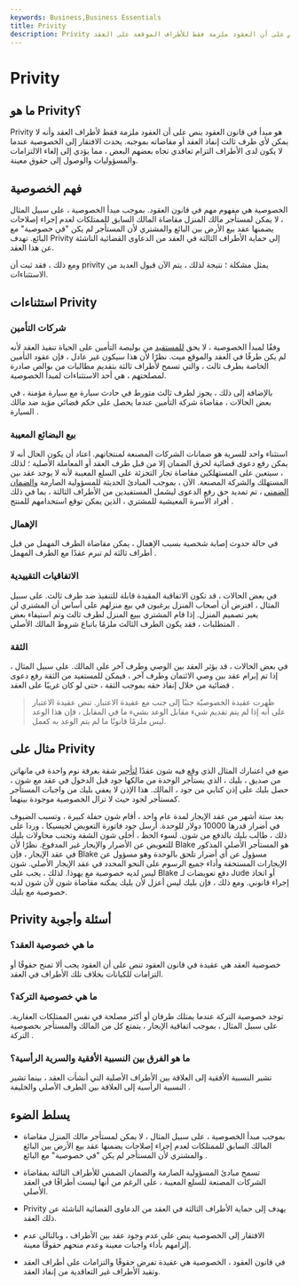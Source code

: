 ```yaml
---
keywords: Business,Business Essentials
title: Privity
description: Privity هو مبدأ في قانون العقود ينص على أن العقود ملزمة فقط للأطراف الموقعة على العقد.
---
```


# Privity
## ما هو Privity؟

Privity هو مبدأ في قانون العقود ينص على أن العقود ملزمة فقط لأطراف العقد وأنه لا يمكن لأي طرف ثالث إنفاذ العقد أو مقاضاته بموجبه. يحدث الافتقار إلى الخصوصية عندما لا يكون لدى الأطراف التزام تعاقدي تجاه بعضهم البعض ، مما يؤدي إلى إلغاء الالتزامات والمسؤوليات والوصول إلى حقوق معينة.

## فهم الخصوصية

الخصوصية هي مفهوم مهم في قانون العقود. بموجب مبدأ الخصوصية ، على سبيل المثال ، لا يمكن لمستأجر مالك المنزل مقاضاة المالك السابق للممتلكات لعدم إجراء إصلاحات يضمنها عقد بيع الأرض بين البائع والمشتري لأن المستأجر لم يكن "في خصوصية" مع البائع. تهدف Privity إلى حماية الأطراف الثالثة في العقد من الدعاوى القضائية الناشئة عن هذا العقد.

ومع ذلك ، فقد ثبت أن privity يمثل مشكلة ؛ نتيجة لذلك ، يتم الآن قبول العديد من الاستثناءات.

## استثناءات Privity

### شركات التأمين

وفقًا لمبدأ الخصوصية ، لا يحق [للمستفيد](/beneficiary) من بوليصة التأمين على الحياة تنفيذ العقد لأنه لم يكن طرفًا في العقد والموقع ميت. نظرًا لأن هذا سيكون غير عادل ، فإن عقود التأمين الخاصة بطرف ثالث ، والتي تسمح لأطراف ثالثة بتقديم مطالبات من بوالص صادرة لمصلحتهم ، هي أحد الاستثناءات لمبدأ الخصوصية.

بالإضافة إلى ذلك ، يجوز لطرف ثالث متورط في حادث سيارة مع سيارة مؤمنة ، في بعض الحالات ، مقاضاة شركة التأمين عندما يحصل على حكم قضائي مؤيد ضد مالك السيارة .

### بيع البضائع المعيبة

استثناء واحد للسرية هو ضمانات الشركات المصنعة لمنتجاتهم. اعتاد أن يكون الحال أنه لا يمكن رفع دعوى قضائية لخرق الضمان إلا من قبل طرف العقد أو المعاملة الأصلية ؛ لذلك ، سيتعين على المستهلكين مقاضاة تجار التجزئة على السلع المعيبة لأنه لا يوجد عقد بين المستهلك والشركة المصنعة. الآن ، بموجب المبادئ الحديثة للمسؤولية الصارمة [والضمان الضمني](/implied-warranty) ، تم تمديد حق رفع الدعوى ليشمل المستفيدين من الأطراف الثالثة ، بما في ذلك أفراد الأسرة المعيشية للمشتري ، الذين يمكن توقع استخدامهم للمنتج .

### الإهمال

في حالة حدوث إصابة شخصية بسبب الإهمال ، يمكن مقاضاة الطرف المهمل من قبل أطراف ثالثة لم تبرم عقدًا مع الطرف المهمل .

### الاتفاقيات التقييدية

في بعض الحالات ، قد تكون الاتفاقية المقيدة قابلة للتنفيذ ضد طرف ثالث. على سبيل المثال ، افترض أن أصحاب المنزل يرغبون في بيع منزلهم على أساس أن المشتري لن يغير تصميم المنزل. إذا قام المشتري ببيع المنزل لطرف ثالث وتم استيفاء بعض المتطلبات ، فقد يكون الطرف الثالث ملزمًا باتباع شروط المالك الأصلي .

### الثقة

في بعض الحالات ، قد يؤثر العقد بين الوصي وطرف آخر على المالك. على سبيل المثال ، إذا تم إبرام عقد بين وصي الائتمان وطرف آخر ، فيمكن للمستفيد من الثقة رفع دعوى قضائية من خلال إنفاذ حقه بموجب الثقة ، حتى لو كان غريبًا على العقد .

> ظهرت عقيدة الخصوصيّة جنبًا إلى جنب مع عقيدة الاعتبار. تنص عقيدة الاعتبار على أنه إذا لم يتم تقديم شيء مقابل الوعد بشيء ما في المقابل ، فإن هذا الوعد ليس ملزمًا قانونًا ما لم يتم الوعد به كعمل.

>

## مثال على Privity

ضع في اعتبارك المثال الذي وقع فيه شون عقدًا [لتأجير](/sublease) شقة بغرفة نوم واحدة في مانهاتن من صديق ، بليك ، الذي يستأجر الوحدة من مالكها جود قبل الدخول في عقد مع شون ، حصل بليك على إذن كتابي من جود ، المالك. هذا الإذن لا يعفي بليك من واجبات المستأجر كمستأجر لجود حيث لا تزال الخصوصية موجودة بينهما.

بعد ستة أشهر من عقد الإيجار لمدة عام واحد ، أقام شون حفلة كبيرة ، وتسبب الضيوف في أضرار قدرها 10000 دولار للوحدة. أرسل جود فاتورة التعويض لجيسيكا ، وردا على ذلك ، طالب بليك بالدفع من شون. لسوء الحظ ، أخلى شون الشقة وتجنب محاولات بليك للتعويض عن الأضرار والإيجار غير المدفوع. نظرًا لأن Blake هو المستأجر الأصلي المذكور في عقد الإيجار ، فإن Blake مسؤول عن أي أضرار تلحق بالوحدة وهو مسؤول عن الإيجارات المستحقة وأداء جميع الرسوم على النحو المحدد في عقد الإيجار الأصلي. شون ليس لديه خصوصية مع يهوذا. لذلك ، يجب على Blake دفع تعويضات لـ Jude أو اتخاذ إجراء قانوني. ومع ذلك ، فإن بليك ليس أعزل لأن بليك يمكنه مقاضاة شون لأن شون لديه خصوصية مع بليك.

## Privity أسئلة وأجوبة

### ما هي خصوصية العقد؟

خصوصية العقد هي عقيدة في قانون العقود تنص على أن العقود يجب ألا تمنح حقوقًا أو التزامات للكيانات بخلاف تلك الأطراف في العقد.

### ما هي خصوصية التركة؟

توجد خصوصية التركة عندما يمتلك طرفان أو أكثر مصلحة في نفس الممتلكات العقارية. على سبيل المثال ، بموجب اتفاقية الإيجار ، يتمتع كل من المالك والمستأجر بخصوصية التركة .

### ما هو الفرق بين النسبية الأفقية والسرية الرأسية؟

تشير النسبية الأفقية إلى العلاقة بين الأطراف الأصلية التي أنشأت العقد ، بينما تشير النسبية الرأسية إلى العلاقة بين الطرف الأصلي والخليفة .

## يسلط الضوء

- بموجب مبدأ الخصوصية ، على سبيل المثال ، لا يمكن لمستأجر مالك المنزل مقاضاة المالك السابق للممتلكات لعدم إجراء إصلاحات يضمنها عقد بيع الأرض بين البائع والمشتري لأن المستأجر لم يكن "في خصوصية" مع البائع .

- تسمح مبادئ المسؤولية الصارمة والضمان الضمني للأطراف الثالثة بمقاضاة الشركات المصنعة للسلع المعيبة ، على الرغم من أنها ليست أطرافًا في العقد الأصلي.

- Privity يهدف إلى حماية الأطراف الثالثة في العقد من الدعاوى القضائية الناشئة عن ذلك العقد.

- الافتقار إلى الخصوصية ينص على عدم وجود عقد بين الأطراف ، وبالتالي عدم إلزامهم بأداء واجبات معينة وعدم منحهم حقوقًا معينة.

- في قانون العقود ، الخصوصية هي عقيدة تفرض حقوقًا والتزامات على أطراف العقد وتقيد الأطراف غير التعاقدية من إنفاذ العقد.

